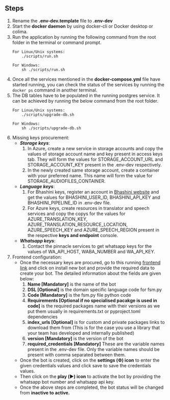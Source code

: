## Steps

1. Rename the **.env-dev.template** file to **.env-dev**
2. Start the **docker daemon** by using docker-cli or Docker desktop or colima.
3. Run the application by running the following command from the root folder in the terminal or command prompt.
    ```
    For Linux/Unix systems:
        ./scripts/run.sh
    
    For Windows:
        sh ./scripts/run.sh
    ```
4. Once all the services mentioned in the **docker-compose.yml** file have started running, you can check the status of the services by running the `docker ps` command in another terminal.
5. The DB tables have to be populated in the running postgres service. It can be achieved by running the below command from the root folder.
    ```
    For Linux/Unix systems:
        ./scripts/upgrade-db.sh
    
    For Windows:
        sh ./scripts/upgrade-db.sh
    ```
6. Missing keys procurement:
    * ***Storage keys***: 
        1. In Azure, create a new service in storage accounts and copy the values of storage account name and key present in access keys tab. They will form the values for STORAGE_ACCOUNT_URL and STORAGE_ACCOUNT_KEY present in the .env-dev respectively.
        2. In the newly created same storage account, create a container with your preferred name. This name will form the value for STORAGE_AUDIOFILES_CONTAINER.
    * ***Language keys***:
        1. For Bhashini keys, register an account in [Bhashini website](https://bhashini.gov.in/ulca/user/register) and get the values for BHASHINI_USER_ID, BHASHINI_API_KEY and BHASHINI_PIPELINE_ID in .env-dev file.
        2. For Azure keys, create resources in translator and speech services and copy the copys for the values for AZURE_TRANSLATION_KEY, AZURE_TRANSLATION_RESOURCE_LOCATION, AZURE_SPEECH_KEY and AZURE_SPEECH_REGION present in the respective **keys and endpoint** console.
    * ***Whatsapp keys***:
        1. Contact the pinnacle services to get whatsapp keys for the values of WA_API_HOST, WABA_NUMBER and WA_API_KEY.
7. Frontend configuration:
    * Once the necessary keys are procured, go to this running [frontend link](http://0.0.0.0:4173/) and click on install new bot and provide the required data to create your bot. The detailed information about the fields are given below:
        1. **Name [Mandatory]** is the name of the bot
        2. **DSL [Optional]** is the domain specific language code for fsm.py
        3. **Code [Mandatory]** is the fsm.py file python code
        4. **Requirements  [Optional if no specialised pacakge is used in code]** is the required packages name with their versions as we put them usually in requirements.txt or pyproject.toml dependencies
        5. **index_urls [Optional]** is for custom and private packages links to download them from (This is for the case you use a library that your team has developed and internally published)
        6. **version [Mandatory]** is the version of the bot
        7. **required_credentials [Mandatory]** These are the variable names present in the .env-dev file. Only the variable names should be present with comma separated between them.
    * Once the bot is created, click on the **settings (⚙) icon** to enter the given credentials values and click save to save the credentials values.
    * Then click on the **play (▶️) icon** to activate the bot by providing the whatsapp bot number and whatsapp api key.
    * Once the above steps are completed, the bot status will be changed from **inactive to active.**